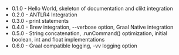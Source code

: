 * 0.1.0 - Hello World, skeleton of documentation and clikt integration
* 0.2.0 - ANTLR4 Integration
* 0.3.0 - print statements
* 0.4.0 - Brew integration, --verbose option, Graal Native integration
* 0.5.0 - String concatenation, .runCommand() optimization, initial boolean, int and float implementations
* 0.6.0 - Graal compatible logging, -vv logging option